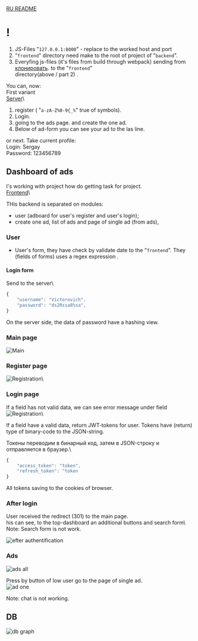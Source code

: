 [RU README](./README.md)

# !
1. JS-Files "`127.0.0.1:8000`" - replace to the worked host and port
2. "`frontend`" directory need make to the root of project of "`backend`".
3. Everyfing js-files (it's files from build through webpack) sending from [клонировать](https://github.com/Tryd0g0lik/adboard_frotend). to the "`frontend`"\
directory(above / part 2) .

You can, now:\
First variant\
[Server](http://83.166.245.209/users/register/)\
1. register ( "`a-zA-Z%0-9{_%`" true of symbols).
2. Login.
3. going to the ads page. and create the one ad.
4. Below of ad-form you can see your ad to the las line.

or next. Take current profile:\
Login: Sergay\
Password: 123456789

## Dashboard of ads
I's working with project how do getting task for project.\
[Frontend](https://github.com/Tryd0g0lik/adboard_frotend)\

THis backend is separated on modules:
- user (adboard for user's register and user's login);
- create one ad, list of ads and page of single ad (from ads),   

### User

- User's form, they have  check by validate date to the "`frontend`". They (fields of forms) uses a regex expression .

#### Login form
Send to the server\ 
```js
{
    "username": "Victorovich",
    "password": "ds2Rssa8%sa",   
}
```
On the server side, the data of password have a hashing view.

### Main page
![Main](./img/main.png)

### Register page
![Registration](./img/register.png)\

### Login page

If a field has not valid data, we can see error message under field\
![Registration](./img/login.png)\

If a field have a valid data, return JWT-tokens for user. Tokens have (return) type of binary-code to the JSON-string.   

Токены переводим в бинарный код, затем в JSON-строку и отправляется в браузер.\
```js
{
    "access_token": "token",
    "refresh_token": "token
}
```
All tokens saving to the cookies of browser. 

### After login
User received the redirect (301) to the main page.\
his can see, to the top-dashboard an additional buttons and search form\ 
Note: Search form is not work. 

![efter authentification](./img/logging_user.png)

### Ads
![ads all](./img/ads.png)

Press by button of low user go to the page of single ad.\
![ad one](./img/ad.png)

Note: chat is not working.

## DB
![db graph](./img/db_ads.png)
